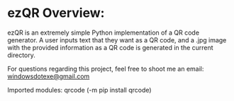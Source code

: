 # ezQR Overview:

ezQR is an extremely simple Python implementation of a QR code generator. A user inputs text that they want as a QR code, and a .jpg image with the provided information as a QR code is generated in the current directory.

For questions regarding this project, feel free to shoot me an email: windowsdotexe@gmail.com

Imported modules: qrcode (-m pip install qrcode)